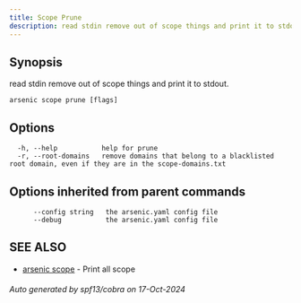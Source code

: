 ```yaml
---
title: Scope Prune
description: read stdin remove out of scope things and print it to stdout.
---
```


## Synopsis

read stdin remove out of scope things and print it to stdout.

```
arsenic scope prune [flags]
```

## Options

```
  -h, --help           help for prune
  -r, --root-domains   remove domains that belong to a blacklisted root domain, even if they are in the scope-domains.txt
```

## Options inherited from parent commands

```
      --config string   the arsenic.yaml config file
      --debug           the arsenic.yaml config file
```

## SEE ALSO

* [arsenic scope](arsenic_scope.md)	 - Print all scope

###### Auto generated by spf13/cobra on 17-Oct-2024
